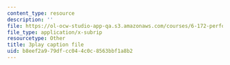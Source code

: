 ```yaml
---
content_type: resource
description: ''
file: https://ol-ocw-studio-app-qa.s3.amazonaws.com/courses/6-172-performance-engineering-of-software-systems-fall-2018/b8eef2a979dfcc044c0c8563bbf1a8b2_SS5KfIFzfEE.srt
file_type: application/x-subrip
resourcetype: Other
title: 3play caption file
uid: b8eef2a9-79df-cc04-4c0c-8563bbf1a8b2
---
```


